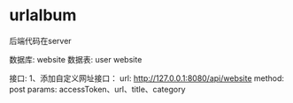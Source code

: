 urlalbum
========
后端代码在server

数据库:
website
数据表:
user
website

接口:
1、添加自定义网址接口：
url: http://127.0.0.1:8080/api/website
method: post
params:
accessToken、url、title、category
